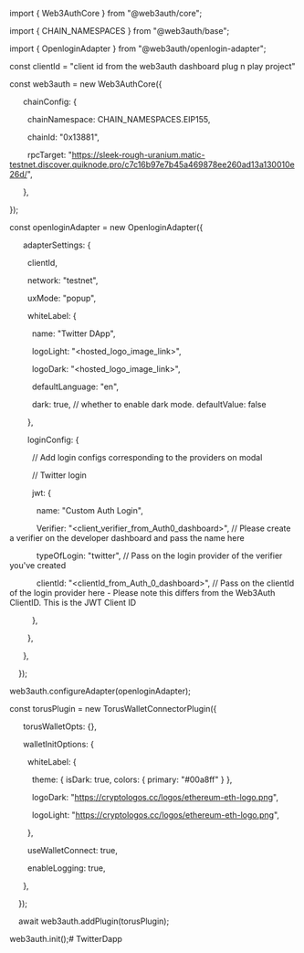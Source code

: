 import { Web3AuthCore } from "@web3auth/core";

import { CHAIN_NAMESPACES } from "@web3auth/base";

import { OpenloginAdapter } from "@web3auth/openlogin-adapter";

const clientId = "client id from the web3auth dashboard plug n play project"

const web3auth = new Web3AuthCore({

       chainConfig: {

         chainNamespace: CHAIN_NAMESPACES.EIP155,

         chainId: "0x13881",

         rpcTarget: "https://sleek-rough-uranium.matic-testnet.discover.quiknode.pro/c7c16b97e7b45a469878ee260ad13a130010e26d/",

       },

});

const openloginAdapter = new OpenloginAdapter({

       adapterSettings: {

         clientId,

         network: "testnet",

         uxMode: "popup",

         whiteLabel: {

           name: "Twitter DApp",

           logoLight: "<hosted_logo_image_link>",

           logoDark: "<hosted_logo_image_link>",

           defaultLanguage: "en",

           dark: true, // whether to enable dark mode. defaultValue: false

         },

         loginConfig: {

           // Add login configs corresponding to the providers on modal

           // Twitter login

           jwt: {

             name: "Custom Auth Login",

             Verifier: "<client_verifier_from_Auth0_dashboard>", // Please create a verifier on the developer dashboard and pass the name here

             typeOfLogin: "twitter", // Pass on the login provider of the verifier you've created

             clientId: "<clientId_from_Auth_0_dashboard>", // Pass on the clientId of the login provider here - Please note this differs from the Web3Auth ClientID. This is the JWT Client ID

           },

         },

       },

     });

web3auth.configureAdapter(openloginAdapter);

const torusPlugin = new TorusWalletConnectorPlugin({

       torusWalletOpts: {},

       walletInitOptions: {

         whiteLabel: {

           theme: { isDark: true, colors: { primary: "#00a8ff" } },

           logoDark: "https://cryptologos.cc/logos/ethereum-eth-logo.png",

           logoLight: "https://cryptologos.cc/logos/ethereum-eth-logo.png",

         },

         useWalletConnect: true,

         enableLogging: true,

       },

     });

     await web3auth.addPlugin(torusPlugin);

web3auth.init();# TwitterDapp
